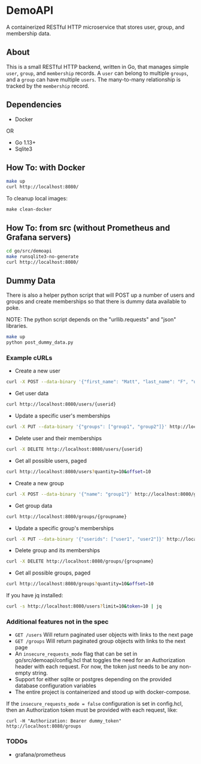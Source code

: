 # DemoAPI

A containerized RESTful HTTP microservice that stores user, group, and
membership data.


## About

This is a small RESTful HTTP backend, written in Go, that manages simple
`user`, `group`, and `membership` records. A `user` can belong to multiple
`groups`, and a `group` can have multiple `users`. The many-to-many
relationship is tracked by the `membership` record.


## Dependencies

- Docker

OR

- Go 1.13+
- Sqlite3


## How To: with Docker

```sh
make up
curl http://localhost:8080/
```

To cleanup local images:

```
make clean-docker
```


## How To: from src (without Prometheus and Grafana servers)

```sh
cd go/src/demoapi
make runsqlite3-no-generate
curl http://localhost:8080/
```


## Dummy Data

There is also a helper python script that will POST up a number of users and
groups and create memberships so that there is dummy data available to poke.

NOTE: The python script depends on the "urllib.requests" and "json" libraries.

```sh
make up
python post_dummy_data.py
```


### Example cURLs

- Create a new user
```sh
curl -X POST --data-binary '{"first_name": "Matt", "last_name": "F", "userid": "mattf", "groups": ["nasa"]}' http://localhost:8080/users
```

- Get user data
```sh
curl http://localhost:8080/users/{userid}
```

- Update a specific user's memberships
```sh
curl -X PUT --data-binary '{"groups": ["group1", "group2"]}' http://localhost:8080/users/user1
```

- Delete user and their memberships
```sh
curl -X DELETE http://localhost:8080/users/{userid}
```

- Get all possible users, paged
```sh
curl http://localhost:8080/users?quantity=10&offset=10
```

- Create a new group
```sh
curl -X POST --data-binary '{"name": "group1"}' http://localhost:8080/groups
```

- Get group data
```sh
curl http://localhost:8080/groups/{groupname}
```

- Update a specific group's memberships
```sh
curl -X PUT --data-binary '{"userids": ["user1", "user2"]}' http://localhost:8080/groups/group1
```

- Delete group and its memberships
```sh
curl -X DELETE http://localhost:8080/groups/{groupname}
```

- Get all possible groups, paged
```sh
curl http://localhost:8080/groups?quantity=10&offset=10
```

If you have jq installed:
```sh
curl -s http://localhost:8080/users?limit=10&token=10 | jq
```


### Additional features not in the spec

- `GET /users`
  Will return paginated user objects with links to the next page
- `GET /groups`
  Will return paginated group objects with links to the next page
- An `insecure_requests_mode` flag that can be set in go/src/demoapi/config.hcl
  that toggles the need for an Authorization header with each request. For now,
  the token just needs to be any non-empty string.
- Support for either sqlite or postgres depending on the provided database
  configuration variables
- The entire project is containerized and stood up with docker-compose.

If the `insecure_requests_mode = false` configuration is set in config.hcl,
then an Authorization token must be provided with each request, like:

```
curl -H "Authorization: Bearer dummy_token" http://localhost:8080/groups
```


### TODOs

- grafana/prometheus
